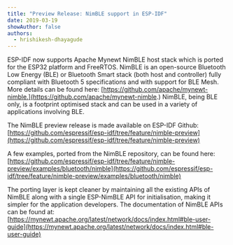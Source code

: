 ```yaml
---
title: "Preview Release: NimBLE support in ESP-IDF"
date: 2019-03-19
showAuthor: false
authors: 
  - hrishikesh-dhayagude
---
```

ESP-IDF now supports Apache Mynewt NimBLE host stack which is ported for the ESP32 platform and FreeRTOS. NimBLE is an open-source Bluetooth Low Energy (BLE) or Bluetooth Smart stack (both host and controller) fully compliant with Bluetooth 5 specifications and with support for BLE Mesh. More details can be found here: [https://github.com/apache/mynewt-nimble.](https://github.com/apache/mynewt-nimble.) NimBLE, being BLE only, is a footprint optimised stack and can be used in a variety of applications involving BLE.

The NimBLE preview release is made available on ESP-IDF Github: [https://github.com/espressif/esp-idf/tree/feature/nimble-preview](https://github.com/espressif/esp-idf/tree/feature/nimble-preview)

A few examples, ported from the NimBLE repository, can be found here: [https://github.com/espressif/esp-idf/tree/feature/nimble-preview/examples/bluetooth/nimble](https://github.com/espressif/esp-idf/tree/feature/nimble-preview/examples/bluetooth/nimble)

The porting layer is kept cleaner by maintaining all the existing APIs of NimBLE along with a single ESP-NimBLE API for initialisation, making it simpler for the application developers. The documentation of NimBLE APIs can be found at: [https://mynewt.apache.org/latest/network/docs/index.html#ble-user-guide](https://mynewt.apache.org/latest/network/docs/index.html#ble-user-guide)
